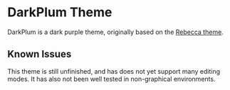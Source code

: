 # DarkPlum Theme

DarkPlum is a dark purple theme, originally based on the [Rebecca
theme](https://github.com/vic/rebecca-theme).

## Known Issues

This theme is still unfinished, and has does not yet support many editing
modes. It has also not been well tested in non-graphical environments.
